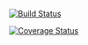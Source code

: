 [![Build Status](https://travis-ci.org/rchen277/cs207test)](https://travis-ci.org/rchen277/cs207test)

[![Coverage Status](https://coveralls.io/github/rchen277/cs207test)](https://coveralls.io/github/rchen277/cs207test)
